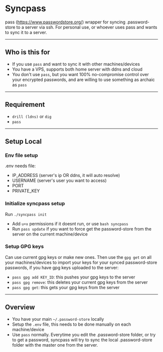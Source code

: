 # Syncpass
pass (https://www.passwordstore.org/) wrapper for syncing .password-store to a server via ssh.
For personal use, or whoever uses pass and wants to sync it to a server.

---

## Who is this for

* If you use `pass` and want to sync it with other machines/devices
* You have a VPS, supports both home server with ddns and cloud
* You don't use `pass`, but you want 100% no-compromise control over your encrypted passwords, and are willing to use something as archaic as `pass`

---

## Requirement

* `drill (ldns)` or `dig`
* `pass`

---

## Setup Local

### Env file setup
.env needs file:

* IP_ADDRESS (server's ip OR ddns, it will auto resolve)
* USERNAME (server's user you want to access)
* PORT
* PRIVATE_KEY

### Initialize syncpass setup

Run `./syncpass init`
* Add `u+x` permissions if it doesnt run, or use `bash syncpass`
* Run `pass update` if you want to force get the password-store from the server on the current machine/device

### Setup GPG keys

Can use current gpg keys or make new ones. Then use the `gpg get` on all your machines/devices to import your keys for your synced password-store passwords, if you have gpg keys uploaded to the server:

* `pass gpg add KEY_ID`: this pushes your gpg keys to the server
* `pass gpg remove`: this deletes your current gpg keys from the server
* `pass gpg get`: this gets your gpg keys from the server

---

## Overview

* You have your main `~/.password-store` locally
* Setup the `.env` file, this needs to be done manually on each machine/device
* Use `pass` normally. Everytime you edit the .password-store folder, or try to get a password, syncpass will try to sync the local .password-store folder with the master one from the server.

